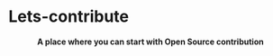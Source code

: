# Lets-contribute
<div align="center"> <b>A place where you can start with Open Source contribution<b> </div>

